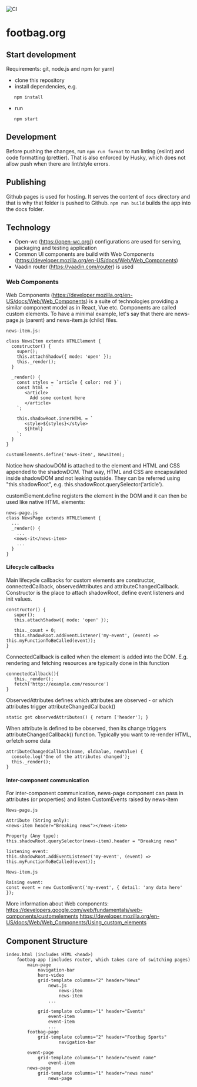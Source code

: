 ![CI](https://github.com/ifpa-footbag/footbag-org/workflows/CI/badge.svg)

# footbag.org

## Start development

Requirements: git, node.js and npm (or yarn)

- clone this repository
- install dependencies, e.g.

```
   npm install
```

- run

```
   npm start
```

## Development

Before pushing the changes, run `npm run format` to run linting (eslint) and code formatting (prettier). That is also enforced by Husky, which does not allow push when there are lint/style errors.

## Publishing

Github pages is used for hosting. It serves the content of `docs` directory and that is why that folder is pushed to Github. `npm run build` builds the app into the docs folder.

## Technology

- Open-wc (https://open-wc.org/) configurations are used for serving, packaging and testing application
- Common UI components are build with Web Components (https://developer.mozilla.org/en-US/docs/Web/Web_Components)
- Vaadin router (https://vaadin.com/router) is used

### Web Components

Web Components (https://developer.mozilla.org/en-US/docs/Web/Web_Components) is a suite of technologies providing a similar component model as in React, Vue etc. Components are called custom elements. To have a minimal example, let's say that there are news-page.js (parent) and news-item.js (child) files.

```
news-item.js:

class NewsItem extends HTMLElement {
  constructor() {
    super();
    this.attachShadow({ mode: 'open' });
    this._render();
  }
  
  _render() {
    const styles = `article { color: red }`;
    const html = `
       <article> 
         Add some content here
       </article>
    `;

    this.shadowRoot.innerHTML = `
       <style>${styles}</style>
       ${html}
    `;
  }
}

customElements.define('news-item', NewsItem);
```
Notice how shadowDOM is attached to the element and HTML and CSS appended to the shadowDOM. That way, HTML and CSS are encapsulated inside shadowDOM and not leaking outside. They can be referred using "this.shadowRoot", e.g. this.shadowRoot.querySelector('article'). 

customElement.define registers the element in the DOM and it can then be used like native HTML elements:

```
news-page.js
class NewsPage extends HTMLElement {
  ...
  _render() {
    ...
   <news-it</news-item>
    ...
  }
}
```

#### Lifecycle callbacks

Main lifecycle callbacks for custom elements are constructor, connectedCallback, observedAttributes and attributeChangedCallback. Constructor is the place to attach shadowRoot, define event listeners and init values. 

```
constructor() {
   super();
   this.attachShadow({ mode: 'open' });
   
   this._count = 0;
   this.shadowRoot.addEventListener('my-event', (event) => this.myFunctionToBeCalled(event));
}
```

ConnectedCallback is called when the element is added into the DOM. E.g. rendering and fetching resources are typically done in this function

```
connectedCallback(){
   this._render();
   fetch('http://example.com/resource')
}
```

ObservedAttributes defines which attributes are observed - or which attributes trigger attributeChangedCallback()
```
static get observedAttributes() { return ['header']; }
```

When attribute is defined to be observed, then its change triggers attributeChangedCallback() function. Typically you want to re-render HTML, orfetch some data
```
attributeChangedCallback(name, oldValue, newValue) {
  console.log('One of the attributes changed');
  this._render();
}
```


#### Inter-component communication

For inter-component communication, news-page component can pass in attributes (or properties) and listen CustomEvents raised by
news-item

```
News-page.js

Attribute (String only):
<news-item header="Breaking news"></news-item>

Property (Any type):
this.shadowRoot.querySelector(news-item).header = "Breaking news"

listening event: 
this.shadowRoot.addEventListener('my-event', (event) => this.myFunctionToBeCalled(event));

News-item.js

Raising event:
const event = new CustomEvent('my-event', { detail: 'any data here' });
```

More information about Web components:
https://developers.google.com/web/fundamentals/web-components/customelements
https://developer.mozilla.org/en-US/docs/Web/Web_Components/Using_custom_elements


## Component Structure

```
index.html (includes HTML <head>)
    footbag-app (includes router, which takes care of switching pages)
        main-page
            navigation-bar
            hero-video
            grid-template columns="2" header="News"
                news.js
                    news-item
                    news-item
                ...

            grid-template columns="1" header="Events"
                event-item
                event-item
                ...
        footbag-page
            grid-template columns="2" header="Footbag Sports"
                    navigation-bar

        event-page
            grid-template columns="1" header="event name"
                event-item
        news-page
            grid-template columns="1" header="news name"
                news-page

```
